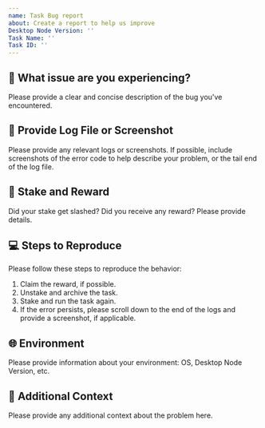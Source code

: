 ```yaml
---
name: Task Bug report
about: Create a report to help us improve
Desktop Node Version: ''
Task Name: ''
Task ID: ''
---
```


## 🐛 What issue are you experiencing?
Please provide a clear and concise description of the bug you've encountered.

## 📁 Provide Log File or Screenshot
Please provide any relevant logs or screenshots. If possible, include screenshots of the error code to help describe your problem, or the tail end of the log file.

## 🤔 Stake and Reward
Did your stake get slashed? Did you receive any reward? Please provide details.

## 💻 Steps to Reproduce
Please follow these steps to reproduce the behavior:

1. Claim the reward, if possible.
2. Unstake and archive the task.
3. Stake and run the task again.
4. If the error persists, please scroll down to the end of the logs and provide a screenshot, if applicable.

## 🌐 Environment
Please provide information about your environment: OS, Desktop Node Version, etc.

## 📝 Additional Context
Please provide any additional context about the problem here.
